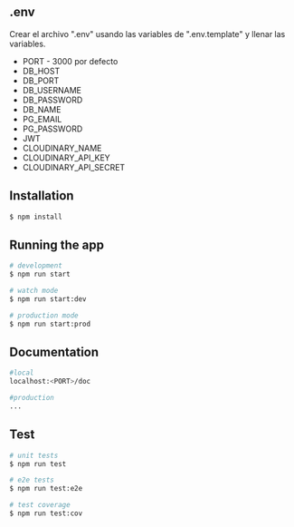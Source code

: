 ## .env

Crear el archivo ".env" usando las variables de ".env.template" y llenar las variables.

- PORT - 3000 por defecto
- DB_HOST
- DB_PORT
- DB_USERNAME
- DB_PASSWORD
- DB_NAME
- PG_EMAIL
- PG_PASSWORD
- JWT
- CLOUDINARY_NAME
- CLOUDINARY_API_KEY
- CLOUDINARY_API_SECRET

## Installation

```bash
$ npm install
```

## Running the app

```bash
# development
$ npm run start

# watch mode
$ npm run start:dev

# production mode
$ npm run start:prod
```

## Documentation
```bash
#local
localhost:<PORT>/doc

#production
...
```

## Test

```bash
# unit tests
$ npm run test

# e2e tests
$ npm run test:e2e

# test coverage
$ npm run test:cov
```
